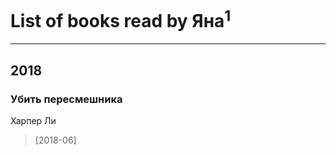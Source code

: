 # List of books read by Яна<sup>1</sup>
---

## 2018

### Убить пересмешника
Харпер Ли
> [2018-06] 



